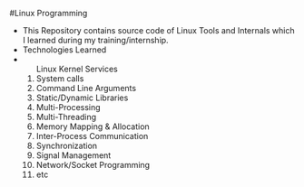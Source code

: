 #Linux Programming

- This Repository contains source code of Linux Tools and Internals which I learned during my training/internship.
- Technologies Learned 
- <ol>Linux Kernel Services
	<li>System calls</li>
	<li>Command Line Arguments</li>
	<li>Static/Dynamic Libraries</li>
	<li>Multi-Processing</li>
	<li>Multi-Threading</li>
	<li>Memory Mapping & Allocation</li>
	<li>Inter-Process Communication</li>
	<li>Synchronization</li>
	<li>Signal Management</li>
	<li>Network/Socket Programming</li>
	<li>etc</li>
	</ol>
